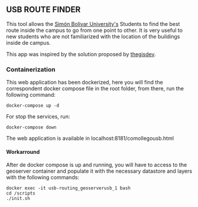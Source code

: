 ## USB ROUTE FINDER

This tool allows the [Simón Bolivar University's](https://es.wikipedia.org/wiki/Universidad_Sim%C3%B3n_Bol%C3%ADvar_(Venezuela)) Students to find the best route inside the campus to go from one point to other. It is very useful to new students who are not familiarized with the location of the buildings inside de campus.

This app was inspired by the solution proposed by [thegisdev](https://github.com/thegisdev/leaflet-pgrouting-geoserver).

### Containerization

This web application has been dockerized, here you will find the correspondent docker compose file in the root folder, from there, run the following command:

```
docker-compose up -d
```

For stop the services, run:

```
docker-compose down
```

The web application is available in localhost:8181/comollegousb.html

#### Workarround

After de docker compose is up and running, you will have to access to the geoserver container and populate it with the necessary datastore and layers with the following commands:

```
docker exec -it usb-routing_geoserverusb_1 bash
cd /scripts
./init.sh
```
